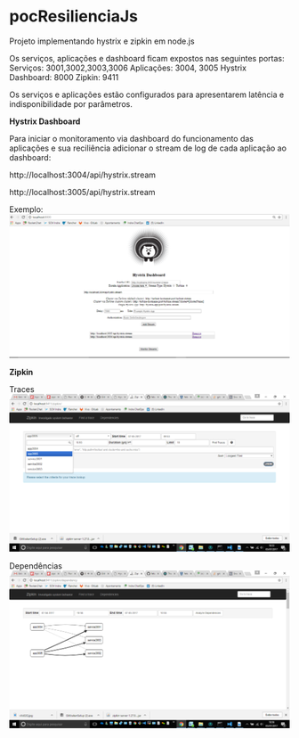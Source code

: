 # pocResilienciaJs
Projeto implementando hystrix e zipkin em node.js

Os serviços, aplicações e dashboard ficam expostos nas seguintes portas: 
Serviços: 3001,3002,3003,3006
Aplicações: 3004, 3005
Hystrix Dashboard: 8000
Zipkin: 9411

Os serviços e aplicações estão configurados para apresentarem latência e indisponibilidade por parâmetros.

<b>Hystrix Dashboard</b>

Para iniciar o monitoramento via dashboard do funcionamento das aplicações e sua reciliência adicionar o stream de log de cada aplicação ao dashboard:

http://localhost:3004/api/hystrix.stream

http://localhost:3005/api/hystrix.stream

Exemplo: 
![Alt text](./img/README/2F8cCD.jpg?raw=true "Hystrix")

<b>Zipkin</b>

Traces
![Alt text](./img/README/vXx02Q.jpg?raw=true "ZipkinTraces")

Dependências
![Alt text](./img/README/DJdkLG.jpg?raw=true "ZipkinDependences")

<b></b>







